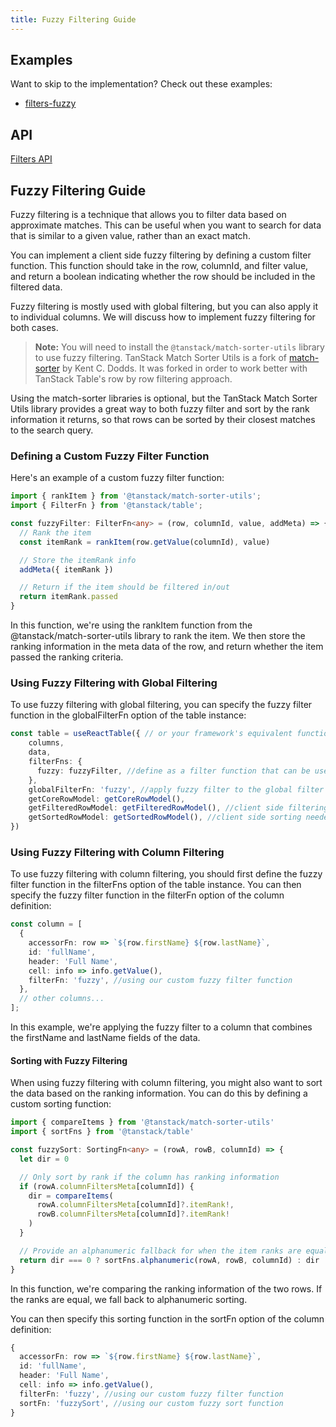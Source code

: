 ```yaml
---
title: Fuzzy Filtering Guide
---
```


## Examples

Want to skip to the implementation? Check out these examples:

- [filters-fuzzy](../../framework/react/examples/filters-fuzzy)

## API

[Filters API](../../api/features/filters)

## Fuzzy Filtering Guide

Fuzzy filtering is a technique that allows you to filter data based on approximate matches. This can be useful when you want to search for data that is similar to a given value, rather than an exact match.

You can implement a client side fuzzy filtering by defining a custom filter function. This function should take in the row, columnId, and filter value, and return a boolean indicating whether the row should be included in the filtered data.

Fuzzy filtering is mostly used with global filtering, but you can also apply it to individual columns. We will discuss how to implement fuzzy filtering for both cases.

> **Note:** You will need to install the `@tanstack/match-sorter-utils` library to use fuzzy filtering.
> TanStack Match Sorter Utils is a fork of [match-sorter](https://github.com/kentcdodds/match-sorter) by Kent C. Dodds. It was forked in order to work better with TanStack Table's row by row filtering approach.

Using the match-sorter libraries is optional, but the TanStack Match Sorter Utils library provides a great way to both fuzzy filter and sort by the rank information it returns, so that rows can be sorted by their closest matches to the search query.

### Defining a Custom Fuzzy Filter Function

Here's an example of a custom fuzzy filter function:

```typescript
import { rankItem } from '@tanstack/match-sorter-utils';
import { FilterFn } from '@tanstack/table';

const fuzzyFilter: FilterFn<any> = (row, columnId, value, addMeta) => {
  // Rank the item
  const itemRank = rankItem(row.getValue(columnId), value)

  // Store the itemRank info
  addMeta({ itemRank })

  // Return if the item should be filtered in/out
  return itemRank.passed
}
```

In this function, we're using the rankItem function from the @tanstack/match-sorter-utils library to rank the item. We then store the ranking information in the meta data of the row, and return whether the item passed the ranking criteria.

### Using Fuzzy Filtering with Global Filtering

To use fuzzy filtering with global filtering, you can specify the fuzzy filter function in the globalFilterFn option of the table instance:

```typescript
const table = useReactTable({ // or your framework's equivalent function
    columns,
    data,
    filterFns: {
      fuzzy: fuzzyFilter, //define as a filter function that can be used in column definitions
    },
    globalFilterFn: 'fuzzy', //apply fuzzy filter to the global filter (most common use case for fuzzy filter)
    getCoreRowModel: getCoreRowModel(),
    getFilteredRowModel: getFilteredRowModel(), //client side filtering
    getSortedRowModel: getSortedRowModel(), //client side sorting needed if you want to use sorting too.
})
```

### Using Fuzzy Filtering with Column Filtering

To use fuzzy filtering with column filtering, you should first define the fuzzy filter function in the filterFns option of the table instance. You can then specify the fuzzy filter function in the filterFn option of the column definition:

```typescript
const column = [
  {
    accessorFn: row => `${row.firstName} ${row.lastName}`,
    id: 'fullName',
    header: 'Full Name',
    cell: info => info.getValue(),
    filterFn: 'fuzzy', //using our custom fuzzy filter function
  },
  // other columns...
];
```

In this example, we're applying the fuzzy filter to a column that combines the firstName and lastName fields of the data.

#### Sorting with Fuzzy Filtering

When using fuzzy filtering with column filtering, you might also want to sort the data based on the ranking information. You can do this by defining a custom sorting function:

```typescript
import { compareItems } from '@tanstack/match-sorter-utils'
import { sortFns } from '@tanstack/table'

const fuzzySort: SortingFn<any> = (rowA, rowB, columnId) => {
  let dir = 0

  // Only sort by rank if the column has ranking information
  if (rowA.columnFiltersMeta[columnId]) {
    dir = compareItems(
      rowA.columnFiltersMeta[columnId]?.itemRank!,
      rowB.columnFiltersMeta[columnId]?.itemRank!
    )
  }

  // Provide an alphanumeric fallback for when the item ranks are equal
  return dir === 0 ? sortFns.alphanumeric(rowA, rowB, columnId) : dir
}
```

In this function, we're comparing the ranking information of the two rows. If the ranks are equal, we fall back to alphanumeric sorting.

You can then specify this sorting function in the sortFn option of the column definition:

```typescript
{
  accessorFn: row => `${row.firstName} ${row.lastName}`,
  id: 'fullName',
  header: 'Full Name',
  cell: info => info.getValue(),
  filterFn: 'fuzzy', //using our custom fuzzy filter function
  sortFn: 'fuzzySort', //using our custom fuzzy sort function
}
```
